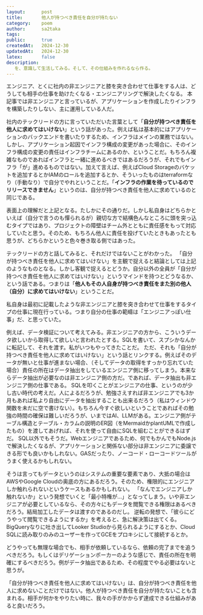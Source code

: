 ```yaml
---
layout:      post
title:       他人が持つべき責任を自分が持たない
category:    poem
author:      sa2taka
tags:        
public:      true
createdAt:   2024-12-30
updatedAt:   2024-12-30
latex:       false
description:
   を、意識して生活してみる。そして、その仕組みを作れるなら作る。
---
```


エンジニア、とくに社内の非エンジニアと膝を突き合わせて仕事をする人は、どうしても相手の仕事を助けたくなる・エンジニアリングで解決したくなる。
本記事では非エンジニアと言っているが、アプリケーションを作成したりインフラを構築したりしない、主に運用している人だ。

社内のテックリードの方に言っていただいた言葉として「**自分が持つべき責任を他人に求めてはいけない**」という話があった。例えば私は基本的にはアプリケーションのバックエンドを書いたりするため、インフラはメインの業務ではない。しかし、アプリケーション起因でインフラ構成の変更があった場合に、そのインフラ構成の変更の責任はインフラチームにあるのか、ということだ。もちろん複雑なものであればインフラと一緒に進めるべきではあるだろうが、それでもインフラ「が」進めるものではない。加えて言えば、例えばCloud Storageのバケットを追加するとかIAMのロールを追加するとか、そういったものはterraformなり（手動なり）で自分でやれということだ。「**インフラの作業を待っているのでリリースできません**」というのは、自分が持つべき責任を他人に求めているのと同じである。

表面上の理解だと上記となる。たしかにその通りだ。しかし私自身はどちらかといえば（自分で言うのも憚られるが）親切な方で結構色んなところに頭を突っ込むタイプではあり、プロジェクトの障壁はチーム外とともに責任感をもって対応していたと思う。そのため、もちろん他人に責任を投げていたときもあったとも思うが、どちらかというと色々巻き取る側ではあった。

テックリードの方と話してみると、それだけではないことがわかった。
「自分が持つべき責任を他人に求めてはいけない」を主観で捉えると結論としては上記のようなものとなる。しかし客観で捉えるとどうか。自分以外の全員が「自分が持つべき責任を他人に求めてはいけない」というマインドを持つとどうなるか、という話である。つまりは「**他人もその人自身が持つべき責任をまた別の他人（自分）に求めてはいけない**」ということだ。

私自身は最初に記載したような非エンジニアと膝を突き合わせて仕事をするタイプの仕事に現在行っている。つまり自分の仕事の範疇は「エンジニアっぽい仕事」だ、と思っていた。

例えば、データ検証について考えてみる。非エンジニアの方から、こういうデータ欲しいから取得して欲しいと言われたとする。SQLを書いて、スプシかなんかに転記して、それを渡す。私がいつもやってきたことだ。
ただ、それも「自分が持つべき責任を他人に求めてはいけない」という話とリンクする。例えばそのデータが無いと仕事が進まない場合、（そしてデータの取得をすっかり忘れていた場合）責任の所在はデータ抽出をしているエンジニア側に移ってしまう。本来ならデータ抽出が必要なのは非エンジニア側の方だ。であれば、データ抽出も非エンジニア側の仕事である。
SQLを叩くことがエンジニアの仕事、というのが少し古い時代の考えだ。人によるだろうが、勉強さえすれば非エンジニアでも3か月もあれば私より自由にデータを抽出することも出来るだろう（私はウィンドウ関数を未だに空で書けない）。もちろん今すぐ欲しいということであればその勉強の時間の確保は難しいだろうが、いまではAI、LLMがある。エンジニア側がテーブル構造とテーブル・カラムの説明のER図（をMermaidかplantUMLで作成したもの）を渡してあげれば、それを使って自由にSQLを組むことができるはずだ。
SQL以外でもそうだ。Webエンジニアであるため、何でもかんでもNode.jsで解決したくなるが、アプリケーションと関係ない部分は非エンジニアに委譲できる形でも良いかもしれない。GASだったり、ノーコード・ローコードツールがうまく使えるかもしれない。

そうは言ってもデータというのはシステムの重要な要素であり、大抵の場合はAWSやGoogle Cloudの奥底の方にあるだろう。そのため、権限的にエンジニアしか触れられないというケースもあるかもしれない。
「なんでエンジニアしか触れないか」という発想でいくと「最小特権が...」となってしまう。いや非エンジニアが必要としているなら、その方々にもデータを閲覧できる権限はあるべきだろう。結局加工したデータは渡すのであるのだし。
逆転の発想で、「彼らにどうやって閲覧できるようにするか」を考えると、急に解決策は出てくる。BigQueryなりに吐き出してLooker Studioから見られるようにするとか、Cloud SQLに読み取りのみのユーザーを作ってGCEをプロキシにして接続するとか。

どうやっても無理な場合でも、相手が依頼しているなら、依頼の完了までを追うべきだろう。もしくはデリゲーションポーカーのような感じで、責任の所在を明確にするべきだろう。例がデータ抽出であるため、その程度でやる必要はないと思うが。

「自分が持つべき責任を他人に求めてはいけない」は、自分が持つべき責任を他人に求めないことだけではない。他人が持つべき責任を自分が持たないことも含まれる。相手が何かをやりたい時に、我々の手がかからず達成できる仕組みがあると良いだろう。
